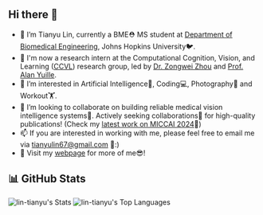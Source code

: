 ## Hi there 👋

<!-- **lin-tianyu/lin-tianyu** is a ✨ _special_ ✨ repository because its `README.md` (this file) appears on your GitHub profile. -->

<!-- Here are some ideas to get you started: -->

- 🔭 I’m Tianyu Lin, currently a BME⛑️ MS student at [Department of Biomedical Engineering](https://www.bme.jhu.edu/), Johns Hopkins University🐦.
- 🏫 I'm now a research intern at the Computational Cognition, Vision, and Learning ([CCVL](https://ccvl.jhu.edu/)) research group, led by [Dr. Zongwei Zhou](https://www.zongweiz.com/) and [Prof. Alan Yuille](https://www.cs.jhu.edu/~ayuille/).
- 👀 I’m interested in Artificial Intelligence🤖, Coding💻, Photography📸 and Workout🏋️.
- 👯 I’m looking to collaborate on building reliable medical vision intelligence systems🩻. Actively seeking collaborations🤝 for high-quality publications! (Check my [latest work on MICCAI 2024](https://lin-tianyu.github.io/Stable-Diffusion-Seg/)🥳)
- 📫 If you are interested in working with me, please feel free to email me via [tianyulin67@gmail.com](mailto:tianyulin67@gmail.com) 📩:)
- 🔗 Visit my [webpage](https://lin-tianyu.github.io) for more of me😎!
<!-- - 🤔 I’m looking for help with ... -->
<!-- - 💬 Ask me about ... -->
<!-- - 😄 Pronouns: ... -->

## 📊 GitHub Stats
![lin-tianyu's Stats](https://github-readme-stats.vercel.app/api?username=lin-tianyu&theme=default&show_icons=true&hide_border=true&count_private=true)
![lin-tianyu's Top Languages](https://github-readme-stats.vercel.app/api/top-langs/?username=lin-tianyu&theme=default&show_icons=true&hide_border=true&layout=compact&card_width=350)
<!-- ![lin-tianyu's Streak](https://github-readme-streak-stats.herokuapp.com/?user=lin-tianyu&theme=default&hide_border=true) -->

